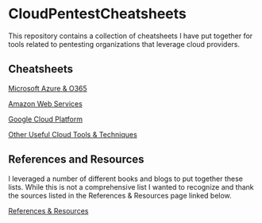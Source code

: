 # CloudPentestCheatsheets
This repository contains a collection of cheatsheets I have put together for tools related to pentesting organizations that leverage cloud providers.

## Cheatsheets
[Microsoft Azure & O365](https://github.com/zerodayaccess/mdchichioco/blob/main/notes/Azure.md)

[Amazon Web Services](https://github.com/zerodayaccess/mdchichioco/blob/main/notes/AWS.md)

[Google Cloud Platform](https://github.com/zerodayaccess/mdchichioco/blob/main/notes/GCP.md)

[Other Useful Cloud Tools & Techniques](https://github.com/zerodayaccess/mdchichioco/blob/main/notes/OtherTools.md)

## References and Resources
I leveraged a number of different books and blogs to put together these lists. While this is not a comprehensive list I wanted to recognize and thank the sources listed in the References & Resources page linked below.

[References & Resources](https://github.com/zerodayaccess/mdchichioco/blob/main/notes/ReferencesAndResources.md)
